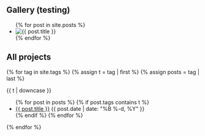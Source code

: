 ## Gallery (testing)

<ul class="photo-gallery">
{% for post in site.posts %}
  <li>
    <img src="{{ post.thumbnail }}" alt="{{ post.title }}"/>
    <a href="{{ post.url }}"></a>
  </li>
{% endfor %}
</ul>

## All projects

{% for tag in site.tags %}
{% assign t = tag | first %}
{% assign posts = tag | last %}

{{ t | downcase }}

<ul>
{% for post in posts %}
  {% if post.tags contains t %}
  <li>
    <a href="{{ post.url }}">{{ post.title }}</a>
    <span class="date">{{ post.date | date: "%B %-d, %Y"  }}</span>
  </li>
  {% endif %}
{% endfor %}
</ul>
{% endfor %}
